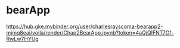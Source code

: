 # bearApp
https://hub.gke.mybinder.org/user/charlesrayscoma-bearapp2-mjmq8eai/voila/render/Chap2BearApp.ipynb?token=4aQjQIFNT7Of-RwLw7HYUg
